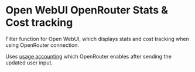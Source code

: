 # Open WebUI OpenRouter Stats & Cost tracking
Filter function for Open WebUI, which displays stats and cost tracking when using OpenRouter connection.

Uses [usage accounting](https://openrouter.ai/docs/use-cases/usage-accounting) which OpenRouter enables after sending the updated user input.
